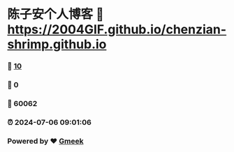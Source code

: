 # 陈子安个人博客 :link: https://2004GIF.github.io/chenzian-shrimp.github.io 
### :page_facing_up: [10](https://2004GIF.github.io/chenzian-shrimp.github.io/tag.html) 
### :speech_balloon: 0 
### :hibiscus: 60062 
### :alarm_clock: 2024-07-06 09:01:06 
### Powered by :heart: [Gmeek](https://github.com/Meekdai/Gmeek)
